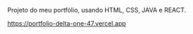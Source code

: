 Projeto do meu portfólio, usando HTML, CSS, JAVA e REACT.

https://portfolio-delta-one-47.vercel.app
